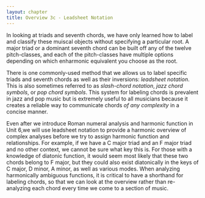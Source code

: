 ```yaml
---
layout: chapter
title: Overview 3c - Leadsheet Notation
---
```


In looking at triads and seventh chords, we have only learned how to label and classify these muiscal objects without specifying a particular root. A major triad or a dominant seventh chord can be built off any of the twelve pitch-classes, and each of the pitch-classes have multiple options depending on which enharmonic equivalent you choose as the root.  

There is one commonly-used method that we allows us to label specific triads and seventh chords as well as their inversions: *leadsheet notation*. This is also sometimes referred to as *slash-chord notation*, *jazz chord symbols*, or *pop chord symbols*. This system for labeling chords is prevalent in jazz and pop music but is extremely useful to all musicians because it creates a reliable way to communicate chords *of any complexity* in a concise manner.

Even after we introduce Roman numeral analysis and harmonic function in Unit 6,we will use leadsheet notation to provide a harmonic overview of complex analyses before we try to assign harmonic function and relationships. For example, if we have a C major triad and an F major triad and no other context, we cannot be sure what key this is. For those with a knowledge of diatonic function, it would seem most likely that these two chords belong to F major, but they could also exist diatonically in the keys of C major, D minor, A minor, as well as various modes. When analyzing harmonically ambiguous functions, it is critical to have a shorthand for labeling chords, so that we can look at the overview rather than re-analyzing each chord every time we come to a section of music.